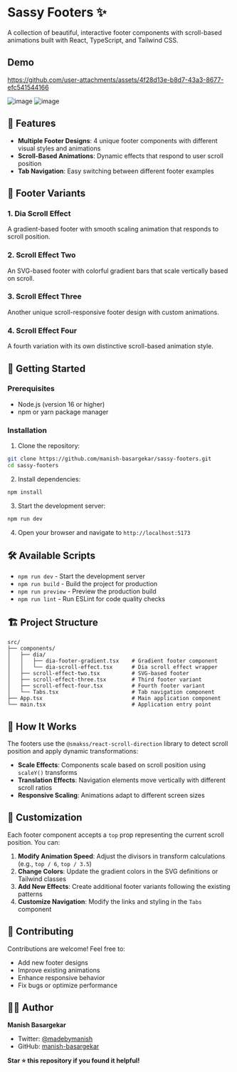 # Sassy Footers ✨

A collection of beautiful, interactive footer components with scroll-based animations built with React, TypeScript, and Tailwind CSS. 

## Demo


https://github.com/user-attachments/assets/4f28d13e-b8d7-43a3-8677-efc541544166



![image](https://github.com/user-attachments/assets/5c1e3da4-69df-46ad-a74d-db17670721ed)
![image](https://github.com/user-attachments/assets/d18b2bdf-b260-4188-a8a5-43983860ff8b)


## 🌟 Features

- **Multiple Footer Designs**: 4 unique footer components with different visual styles and animations
- **Scroll-Based Animations**: Dynamic effects that respond to user scroll position
- **Tab Navigation**: Easy switching between different footer examples

## 🎨 Footer Variants

### 1. Dia Scroll Effect
A gradient-based footer with smooth scaling animation that responds to scroll position.

### 2. Scroll Effect Two  
An SVG-based footer with colorful gradient bars that scale vertically based on scroll.

### 3. Scroll Effect Three
Another unique scroll-responsive footer design with custom animations.

### 4. Scroll Effect Four
A fourth variation with its own distinctive scroll-based animation style.

## 🚀 Getting Started

### Prerequisites

- Node.js (version 16 or higher)
- npm or yarn package manager

### Installation

1. Clone the repository:
```bash
git clone https://github.com/manish-basargekar/sassy-footers.git
cd sassy-footers
```

2. Install dependencies:
```bash
npm install
```

3. Start the development server:
```bash
npm run dev
```

4. Open your browser and navigate to `http://localhost:5173`

## 🛠️ Available Scripts

- `npm run dev` - Start the development server
- `npm run build` - Build the project for production
- `npm run preview` - Preview the production build
- `npm run lint` - Run ESLint for code quality checks

## 🏗️ Project Structure

```
src/
├── components/
│   ├── dia/
│   │   ├── dia-footer-gradient.tsx    # Gradient footer component
│   │   └── dia-scroll-effect.tsx      # Dia scroll effect wrapper
│   ├── scroll-effect-two.tsx          # SVG-based footer
│   ├── scroll-effect-three.tsx        # Third footer variant
│   ├── scroll-effect-four.tsx         # Fourth footer variant
│   └── Tabs.tsx                       # Tab navigation component
├── App.tsx                            # Main application component
└── main.tsx                           # Application entry point
```

## 🎯 How It Works

The footers use the `@smakss/react-scroll-direction` library to detect scroll position and apply dynamic transformations:

- **Scale Effects**: Components scale based on scroll position using `scaleY()` transforms
- **Translation Effects**: Navigation elements move vertically with different scroll ratios
- **Responsive Scaling**: Animations adapt to different screen sizes

## 🎨 Customization

Each footer component accepts a `top` prop representing the current scroll position. You can:

1. **Modify Animation Speed**: Adjust the divisors in transform calculations (e.g., `top / 6`, `top / 3.5`)
2. **Change Colors**: Update the gradient colors in the SVG definitions or Tailwind classes
3. **Add New Effects**: Create additional footer variants following the existing patterns
4. **Customize Navigation**: Modify the links and styling in the `Tabs` component

## 🤝 Contributing

Contributions are welcome! Feel free to:

- Add new footer designs
- Improve existing animations
- Enhance responsive behavior
- Fix bugs or optimize performance

## 👨‍💻 Author

**Manish Basargekar**
- Twitter: [@madebymanish](https://x.com/madebymanish)
- GitHub: [manish-basargekar](https://github.com/manish-basargekar)


**Star ⭐ this repository if you found it helpful!**
